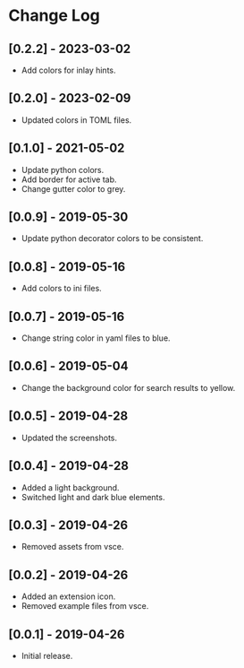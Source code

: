 # Change Log

## [0.2.2] - 2023-03-02

- Add colors for inlay hints.

## [0.2.0] - 2023-02-09

- Updated colors in TOML files.

## [0.1.0] - 2021-05-02

- Update python colors.
- Add border for active tab.
- Change gutter color to grey.

## [0.0.9] - 2019-05-30

- Update python decorator colors to be consistent.

## [0.0.8] - 2019-05-16

- Add colors to ini files.

## [0.0.7] - 2019-05-16

- Change string color in yaml files to blue.

## [0.0.6] - 2019-05-04

- Change the background color for search results to yellow.

## [0.0.5] - 2019-04-28

- Updated the screenshots.

## [0.0.4] - 2019-04-28

- Added a light background.
- Switched light and dark blue elements.

## [0.0.3] - 2019-04-26

- Removed assets from vsce.

## [0.0.2] - 2019-04-26

- Added an extension icon.
- Removed example files from vsce.

## [0.0.1] - 2019-04-26

- Initial release.
